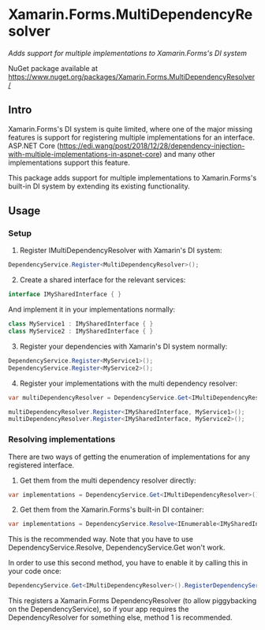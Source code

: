 # Xamarin.Forms.MultiDependencyResolver
*Adds support for multiple implementations to Xamarin.Forms's DI system*

NuGet package available at https://www.nuget.org/packages/Xamarin.Forms.MultiDependencyResolver/

## Intro

Xamarin.Forms's DI system is quite limited, where one of the major missing features is support for registering multiple implementations for an interface.
ASP.NET Core (https://edi.wang/post/2018/12/28/dependency-injection-with-multiple-implementations-in-aspnet-core) and many other implementations support this feature.

This package adds support for multiple implementations to Xamarin.Forms's built-in DI system by extending its existing functionality.

## Usage

### Setup

1) Register IMultiDependencyResolver with Xamarin's DI system:

```c#
DependencyService.Register<MultiDependencyResolver>();
```

2) Create a shared interface for the relevant services:

```c#
interface IMySharedInterface { }
```

And implement it in your implementations normally:

```c#
class MyService1 : IMySharedInterface { }
class MyService2 : IMySharedInterface { }
```

3) Register your dependencies with Xamarin's DI system normally:

```c#
DependencyService.Register<MyService1>();
DependencyService.Register<MyService2>();
```

4) Register your implementations with the multi dependency resolver:

```c#
var multiDependencyResolver = DependencyService.Get<IMultiDependencyResolver>();

multiDependencyResolver.Register<IMySharedInterface, MyService1>();
multiDependencyResolver.Register<IMySharedInterface, MyService2>();
```

### Resolving implementations

There are two ways of getting the enumeration of implementations for any registered interface.

1) Get them from the multi dependency resolver directly:

```c#
var implementations = DependencyService.Get<IMultiDependencyResolver>().Get<IMySharedInterface>();
```

2) Get them from the Xamarin.Forms's built-in DI container:

```c#
var implementations = DependencyService.Resolve<IEnumerable<IMySharedInterface>>();
```

This is the recommended way.
Note that you have to use DependencyService.Resolve, DependencyService.Get won't work.

In order to use this second method, you have to enable it by calling this in your code once:

```c#
DependencyService.Get<IMultiDependencyResolver>().RegisterDependencyServiceResolver();
```

This registers a Xamarin.Forms DependencyResolver (to allow piggybacking on the DependencyService), so if your app requires the DependencyResolver for something else, method 1 is recommended.
